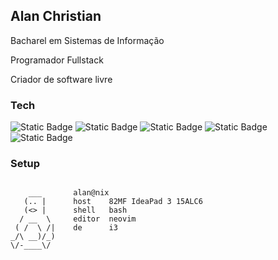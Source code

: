 ## Alan Christian

Bacharel em Sistemas de Informação

Programador Fullstack

Criador de software livre

### Tech

![Static Badge](https://img.shields.io/badge/shell-4EAA25?style=for-the-badge)
![Static Badge](https://img.shields.io/badge/git-F05032?style=for-the-badge)
![Static Badge](https://img.shields.io/badge/c-A8B9CC?style=for-the-badge)
![Static Badge](https://img.shields.io/badge/javascript-F7DF1E?style=for-the-badge)
![Static Badge](https://img.shields.io/badge/python-3776AB?style=for-the-badge)

### Setup

```
 
    ___       alan@nix
   (.. |      host    82MF IdeaPad 3 15ALC6
   (<> |      shell   bash
  / __  \     editor  neovim
 ( /  \ /|    de      i3
_/\ __)/_)
\/-____\/
             
```
